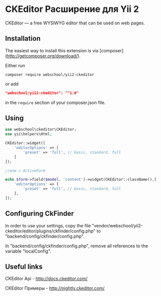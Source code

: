 CKEditor Расширение для Yii 2
===========================

CKEditor — a free WYSIWYG editor that can be used on web pages.


## Installation

The easiest way to install this extension is via [composer] (http://getcomposer.org/download/).

Either run

```
composer require webschool/yii2-ckeditor
```

or add

```json
"webschool/yii2-ckeditor": "^1.0"
```

in the `require` section of your composer.json file.

## Using

```php
use webschool\ckeditor\CKEditor;
use yii\helpers\Html;

CKEditor::widget([
    'editorOptions' => [
        'preset' => 'full', // basic, standard, full
    ]
]);

//или c ActiveForm

echo $form->field($model, 'content')->widget(CKEditor::className(),[
    'editorOptions' => [
        'preset' => 'full', // basic, standard, full
    ],
]);
```

## Configuring CkFinder

In order to use your settings, copy the file "vendor/webschool/yii2-ckeditor/editor/plugins/ckfinder/config.php" to "backend/config/ckfinder/config.php".

In "backend/config/ckfinder/config.php", remove all references to the variable "localConfig".

## Useful links

CKEditor Api - http://docs.ckeditor.com/

CKEditor Примеры - http://nightly.ckeditor.com/
